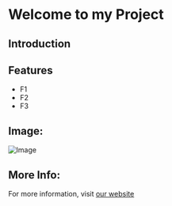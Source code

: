 # Welcome to my Project

## Introduction

## Features
- F1
- F2
- F3

## Image:
![Image](https://en.wikipedia.org/wiki/Earth#/media/File:The_Blue_Marble_(remastered).jpg)

## More Info:
For more information, visit [our website](https://en.wikipedia.org/wiki/Earth)
